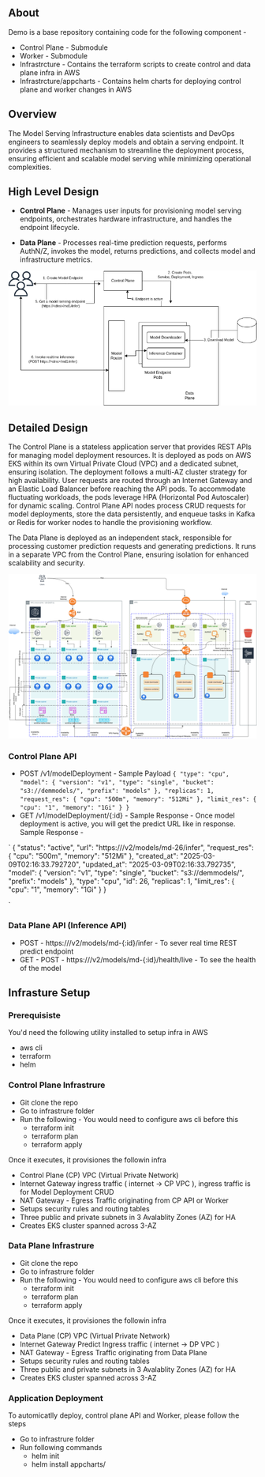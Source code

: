 ## About

Demo is a base repository containing code for the following component - 

- Control Plane - Submodule 
- Worker - Submodule 
- Infrastrcture - Contains the terraform scripts to create control and data plane infra in AWS
- Infrastrcture/appcharts - Contains helm charts for deploying control plane and worker changes in AWS


## Overview  

The Model Serving Infrastructure enables data scientists and DevOps engineers to seamlessly deploy models and obtain a serving endpoint. It provides a structured mechanism to streamline the deployment process, ensuring efficient and scalable model serving while minimizing operational complexities.


## High Level Design

- **Control Plane** - Manages user inputs for provisioning model serving endpoints, orchestrates hardware infrastructure, and handles the endpoint lifecycle.

- **Data Plane** - Processes real-time prediction requests, performs AuthN/Z, invokes the model, returns predictions, and collects model and infrastructure metrics.

![High Level Design Diagram](/static/imgs/user-flow.drawio.png)

## Detailed Design 

The Control Plane is a stateless application server that provides REST APIs for managing model deployment resources. It is deployed as pods on AWS EKS within its own Virtual Private Cloud (VPC) and a dedicated subnet, ensuring isolation. The deployment follows a multi-AZ cluster strategy for high availability.
User requests are routed through an Internet Gateway and an Elastic Load Balancer before reaching the API pods. To accommodate fluctuating workloads, the pods leverage HPA (Horizontal Pod Autoscaler) for dynamic scaling.
Control Plane API nodes process CRUD requests for model deployments, store the data persistently, and enqueue tasks in Kafka or Redis for worker nodes to handle the provisioning workflow. 

The Data Plane is deployed as an independent stack, responsible for processing customer prediction requests and generating predictions. It runs in a separate VPC from the Control Plane, ensuring isolation for enhanced scalability and security.

![Detailed Design in AWS](/static/imgs/inference_service_design.drawio.png)

### Control Plane API

- POST /v1/modelDeployment - Sample Payload 
`
{
  "type": "cpu",
  "model": {
    "version": "v1",
    "type": "single",
    "bucket": "s3://demmodels/",
    "prefix": "models"
  },
  "replicas": 1,
  "request_res": {
    "cpu": "500m",
    "memory": "512Mi"
  },
  "limit_res": {
    "cpu": "1",
    "memory": "1Gi"
  }
}
`
- GET /v1/modelDeployment/{:id} - Sample Response - Once model deployment is active, you will get the predict URL like in response. Sample Response - 

`
{
    "status": "active",
    "url": "https://<data-plane-dns>/v2/models/md-26/infer",
    "request_res": {
        "cpu": "500m",
        "memory": "512Mi"
    },
    "created_at": "2025-03-09T02:16:33.792720",
    "updated_at": "2025-03-09T02:16:33.792735",
    "model": {
        "version": "v1",
        "type": "single",
        "bucket": "s3://demmodels/",
        "prefix": "models"
    },
    "type": "cpu",
    "id": 26,
    "replicas": 1,
    "limit_res": {
        "cpu": "1",
        "memory": "1Gi"
    }
}

`

### Data Plane API (Inference API)


- POST - https://<data-plane-dns>/v2/models/md-{:id}/infer - To sever real time REST predict endpoint 
- GET -  POST - https://<data-plane-dns>/v2/models/md-{:id}/health/live - To see the health of the model 

## Infrasture Setup

### Prerequisiste 
You'd need the following utility installed to setup infra in AWS 
- aws cli 
- terraform 
- helm

### Control Plane Infrastrure 

- Git clone the repo 
- Go to infrastrure folder 
- Run the following - You would need to configure aws cli before this
  - terraform init 
  - terraform plan
  - terraform apply

Once it executes, it provisiones the followin infra 

- Control Plane (CP) VPC (Virtual Private Network)
- Internet Gateway ingress traffic ( internet -> CP VPC ), ingress traffic is for Model Deployment CRUD
- NAT Gateway - Egress Traffic originating from CP API or Worker 
- Setups security rules and routing tables 
- Three public and private subnets in 3 Avalablity Zones (AZ) for HA
- Creates EKS cluster spanned across 3-AZ

### Data Plane Infrastrure 

- Git clone the repo 
- Go to infrastrure folder 
- Run the following - You would need to configure aws cli before this
  - terraform init 
  - terraform plan
  - terraform apply 

Once it executes, it provisiones the followin infra 

- Data Plane (CP) VPC (Virtual Private Network)
- Internet Gateway Predict Ingress traffic ( internet -> DP VPC )
- NAT Gateway - Egress Traffic originating from Data Plane
- Setups security rules and routing tables 
- Three public and private subnets in 3 Avalablity Zones (AZ) for HA
- Creates EKS cluster spanned across 3-AZ

### Application Deployment 

To automicatlly deploy, control plane API and Worker, please follow the steps 
- Go to infrastrure folder 
- Run following commands 
  - helm init 
  - helm install <my-release-01> appcharts/ 





